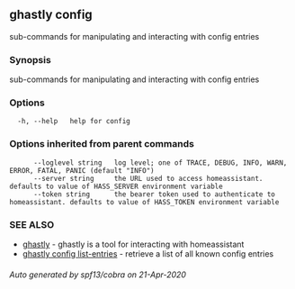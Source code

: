 ## ghastly config

sub-commands for manipulating and interacting with config entries

### Synopsis

sub-commands for manipulating and interacting with config entries

### Options

```
  -h, --help   help for config
```

### Options inherited from parent commands

```
      --loglevel string   log level; one of TRACE, DEBUG, INFO, WARN, ERROR, FATAL, PANIC (default "INFO")
      --server string     the URL used to access homeassistant. defaults to value of HASS_SERVER environment variable
      --token string      the bearer token used to authenticate to homeassistant. defaults to value of HASS_TOKEN environment variable
```

### SEE ALSO

* [ghastly](ghastly.md)	 - ghastly is a tool for interacting with homeassistant
* [ghastly config list-entries](ghastly_config_list-entries.md)	 - retrieve a list of all known config entries

###### Auto generated by spf13/cobra on 21-Apr-2020
